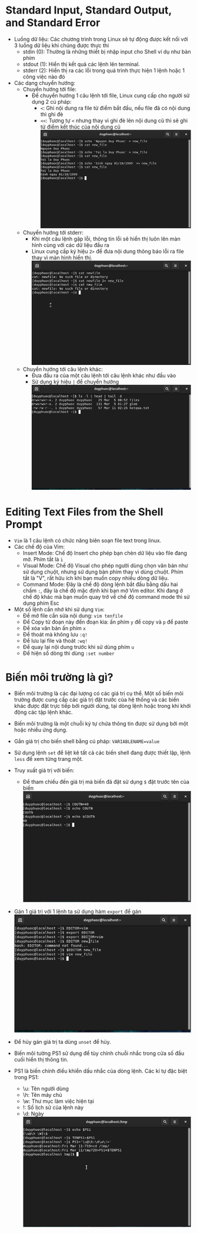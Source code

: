 # Standard Input, Standard Output, and Standard Error
- Luồng dữ liệu: Các chương trình trong Linux sẽ tự động được kết nối với 3 luồng dữ liệu khi chúng được thực thi
	- stdin (0): Thường là những thiết bị nhập input cho Shell ví dụ như bàn phím
	- stdout (1): Hiển thị kết quả các lệnh lên terminal.
	- stderr (2): Hiển thị ra các lỗi trong quá trình thực hiện 1 lệnh hoặc 1 công việc nào đó
- Các dạng chuyển hướng:
	- Chuyển hướng tới file:
		- Để chuyển hướng 1 câu lệnh tới file, Linux cung cấp cho người sử dụng 2 cú pháp:
 			- `<`: Ghi nội dung ra file từ điểm bắt đầu, nếu file đã có nội dung thì ghi đè 
 			- `<<`: Tương tự `<` nhưng thay vì ghi đè lên nội dung cũ thì sẽ ghi từ điểm kết thúc của nội dung cũ
![](Nhapdulieu.jpg)
	- Chuyển hướng tới stderr:
		- Khi một câu lệnh gặp lỗi, thông tin lỗi sẽ hiển thị luôn lên màn hình cùng với các dữ liệu đầu ra
		- Linux cung cấp ký hiệu `2>` để đưa nội dung thông báo lỗi ra file thay vì màn hình hiển thị.
![](stderr.jpg)
	- Chuyển hướng tới câu lệnh khác:
		- Đưa đầu ra của một câu lệnh tới câu lệnh khác như đầu vào
		- Sử dụng ký hiệu `|` để chuyển hướng
![](chuyenhuongtoicaulenhkhac.jpg)
# Editing Text Files from the Shell Prompt
- `Vim` là 1 câu lệnh có chức năng biên soạn file text trong linux.
- Các chế độ của Vim:
	- Insert Mode: Chế độ Insert cho phép bạn chèn dữ liệu vào file đang mở. Phím tắt là `i`
	- Visual Mode: Chế độ Visual cho phép người dùng chọn văn bản như sử dụng chuột, nhưng sử dụng bàn phím thay vì dùng chuột. Phím tắt là "V", rất hữu ích khi bạn muốn copy nhiều dòng dữ liệu.
	- Command Mode: Đây là chế độ dòng lệnh bắt đầu bằng dấu hai chấm `:`, đây là chế độ mặc định khi bạn mở Vim editor. Khi đang ở chế độ khác mà bạn muốn quay trở về chế độ command mode thì sử dụng phím Esc
- Một số lệnh cần nhớ khi sử dụng `Vim`:
	- Để mở file cần sửa nội dung: `vim tenfile`
	- Để Copy từ đoạn này đến đoạn kia: ấn phím `y` để copy và `p` để paste
	- Để xóa văn bản ấn phím `x`
	- Để thoát mà không lưu `:q!`
	- Để lưu lại file và thoát `:wq!`
	- Để quay lại nội dung trước khi sử dùng phím `u`
	- Để hiện số dòng thì dùng `:set number`
# Biến môi trường là gì?
- Biến môi trường là các đại lượng có các giá trị cụ thể. Một số biến môi trường được cung cấp các giá trị đặt trước của hệ thống và các biến khác được đặt trực tiếp bởi người dùng, tại dòng lệnh hoặc trong khi khởi động các tập lệnh khác.
- Biến môi trường là một chuỗi ký tự chứa thông tin được sử dụng bởi một hoặc nhiều ứng dụng.
- Gắn giá trị cho biến shell bằng cú pháp: `VARIABLENAME=value`
- Sử dụng lệnh `set` để liệt kê tất cả các biến shell đang được thiết lập, lệnh `less` để xem từng trang một.
- Truy xuất giá trị với biến:
	- Để tham chiếu đến giá trị mà biến đã đặt sử dụng `$` đặt trước tên của biến
![](bien.jpg)

- Gán 1 giá trị với 1 lệnh ta sử dụng hàm `export` để gán
![](bienexport.jpg)
- Để hủy gán giá trị ta dùng `unset` để hủy.
- Biến môi tường PS1 sử dụng để tùy chỉnh chuỗi nhắc trong cửa số đầu cuối hiển thị thông tin.
- PS1 là biến chính điều khiển dấu nhắc của dòng lệnh. Các kí tự đặc biệt trong PS1:
	- \u: Tên người dùng
	- \h: Tên máy chủ
	- \w: Thư mục làm việc hiện tại
	- \!: Số lịch sử của lệnh này
	- \d: Ngày
![](bienps1.jpg)